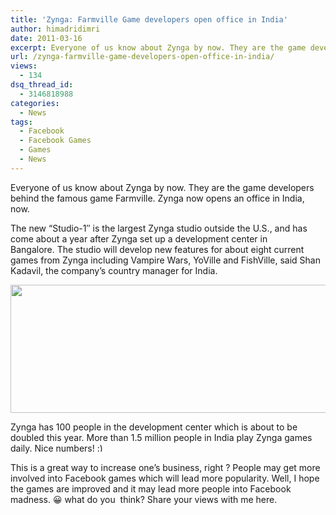 ```yaml
---
title: 'Zynga: Farmville Game developers open office in India'
author: himadridimri
date: 2011-03-16
excerpt: Everyone of us know about Zynga by now. They are the game developers behind the famous game Farmville. Zynga now opens a office in India, now.
url: /zynga-farmville-game-developers-open-office-in-india/
views:
  - 134
dsq_thread_id:
  - 3146818988
categories:
  - News
tags:
  - Facebook
  - Facebook Games
  - Games
  - News
---
```

Everyone of us know about Zynga by now. They are the game developers behind the famous game Farmville. Zynga now opens an office in India, now.

The new &#8220;Studio-1&#8243; is the largest Zynga studio outside the U.S., and has come about a year after Zynga set up a development center in Bangalore. The studio will develop new features for about eight current games from Zynga including Vampire Wars, YoVille and FishVille, said Shan Kadavil, the company&#8217;s country manager for India.

[<img class="alignnone size-large  wp-image-52483" src="http://cdn.devilsworkshop.org/files/2011/03/Zynga-Logo-600x205.jpg" alt="" width="600" height="205" />][1]

Zynga has 100 people in the development center which is about to be doubled this year. More than 1.5 million people in India play Zynga games daily. Nice numbers! <img src="http://devilsworkshop.org/wp-includes/images/smilies/simple-smile.png" alt=":)" class="wp-smiley" style="height: 1em; max-height: 1em;" />

This is a great way to increase one&#8217;s business, right ? People may get more involved into Facebook games which will lead more popularity. Well, I hope the games are improved and it may lead more people into Facebook madness. 😀 what do you  think? Share your views with me here.

 [1]: http://cdn.devilsworkshop.org/files/2011/03/Zynga-Logo.jpg
